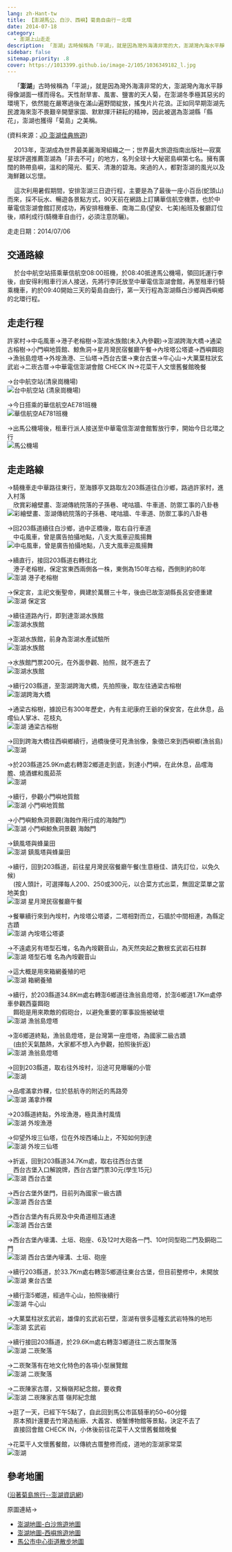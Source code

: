```yaml
---
lang: zh-Hant-tw
title: 【澎湖馬公、白沙、西嶼】菊島自由行－北環
date: 2014-07-18
category: 
  - 澎湖上山走走
description: 「澎湖」古時候稱為「平湖」，就是因為灣外海濤非常的大，澎湖灣內海水平靜得像湖面一樣而得名。天性耐旱害、風害、鹽害的天人菊，在澎湖冬季極其惡劣的環境下，依然能在嚴寒過後在滿山遍野間綻放，搖曳片片花浪。正如同早期澎湖先民渡海來澎不畏艱辛開墾家園、默默揮汗耕耘的精神，因此被選為澎湖縣「縣花」，澎湖也獲得「菊島」之美稱。
sidebar: false
sitemap.priority: .8
cover: https://1013399.github.io/image-2/105/1036349182_l.jpg
---
```


    「**澎湖**」古時候稱為「平湖」，就是因為灣外海濤非常的大，澎湖灣內海水平靜得像湖面一樣而得名。天性耐旱害、風害、鹽害的天人菊，在澎湖冬季極其惡劣的環境下，依然能在嚴寒過後在滿山遍野間綻放，搖曳片片花浪。正如同早期澎湖先民渡海來澎不畏艱辛開墾家園、默默揮汗耕耘的精神，因此被選為澎湖縣「縣花」，澎湖也獲得「菊島」之美稱。

<!-- more -->

(資料來源：[JD 澎湖佳典旅遊](http://www.jdtour888.com/about.html))  

    2013年，澎湖成為世界最美麗海灣組織之一；世界最大旅遊指南出版社—寂寞星球評選推薦澎湖為「非去不可」的地方，名列全球十大秘密島嶼第七名。擁有廣闊的熱帶島嶼，溫和的陽光、藍天、清澈的碧海。來過的人，都對澎湖的風光以及海鮮難以忘懷。  

    這次利用暑假期間，安排澎湖三日遊行程，主要是為了最後一座小百岳(蛇頭山)而來，採不玩水、暢遊各景點方式，90天前在網路上訂購華信航空機票，也於中華電信澎湖會館訂房成功，再安排租機車、南海二島(望安、七美)船班及餐廳訂位後，順利成行(騎機車自由行，必須注意防曬)。

走走日期：2014/07/06

## 交通路線  
    於台中航空站搭乘華信航空08:00班機，於08:40抵達馬公機場，領回託運行李後，由安得利租車行派人接送，先將行李託放至中華電信澎湖會館，再至租車行騎乘機車，約於09:40開始三天的菊島自由行，第一天行程為澎湖縣白沙鄉與西嶼鄉的北環行程。

## 走走行程
許家村→中屯風車→港子老榕樹→澎湖水族館(未入內參觀)→澎湖跨海大橋→通梁古榕樹→小門嶼地質館、鯨魚洞→星月灣民宿餐廳午餐→內垵塔公塔婆→西嶼餌砲→漁翁島燈塔→外垵漁港、三仙塔→西台古堡→東台古堡→牛心山→大菓葉柱狀玄武岩→二崁古厝→中華電信澎湖會館 CHECK IN→花菜干人文懷舊餐館晚餐

→台中航空站(清泉崗機場)  
![台中航空站 (清泉崗機場)](https://1013399.github.io/image-2/105/1036351326_l.jpg)

→今日搭乘的華信航空AE781班機  
![華信航空AE781班機](https://1013399.github.io/image-2/105/1036351725_l.jpg)

→出馬公機場後，租車行派人接送至中華電信澎湖會館暫放行李，開始今日北環之行  
![馬公機場](https://1013399.github.io/image-2/105/1036345506_l.jpg)  

## 走走路線  
→騎機車走中華路往東行，至海豚亭叉路取左203縣道往白沙鄉，路過許家村，進入村落  
　欣賞彩繪壁畫、澎湖傳統院落的子孫巷、咾咕牆、牛車道、防禦工事的八卦巷  
![彩繪壁畫、澎湖傳統院落的子孫巷、咾咕牆、牛車道、防禦工事的八卦巷](https://1013399.github.io/image-2/105/1036348269_l.jpg)

→回203縣道續往白沙鄉，過中正橋後，取右自行車道  
　中屯風車，曾是廣告拍攝地點，八支大風車迎風揚舞  
![中屯風車，曾是廣告拍攝地點，八支大風車迎風揚舞](https://1013399.github.io/image-2/105/1036350346_l.jpg)

→續直行，接回203縣道右轉往北  
　港子老榕樹，保定宮東西兩側各一株，東側為150年古榕，西側則約80年  
![澎湖 港子老榕樹](https://1013399.github.io/image-2/105/1036350043_l.jpg)

→保定宮，主祀文衡聖帝，興建於萬曆三十年，後由已故澎湖縣長呂安德重建  
![澎湖 保定宮](https://1013399.github.io/image-2/105/1036349660_l.jpg)

→續往道路內行，即到達澎湖水族館  
![澎湖水族館](https://1013399.github.io/image-2/105/1036348885_l.jpg)

→澎湖水族館，前身為澎湖水產試驗所  
![澎湖水族館](https://1013399.github.io/image-2/105/1036349178_l.jpg)

→水族館門票200元，在外面參觀、拍照，就不進去了  
![澎湖水族館](https://1013399.github.io/image-2/105/1036352225_l.jpg)

→續行203縣道，至澎湖跨海大橋，先拍照後，取左往通梁古榕樹  
![澎湖跨海大橋](https://1013399.github.io/image-2/105/1036349182_l.jpg)

→通梁古榕樹，據說已有300年歷史，內有主祀康府王爺的保安宮，在此休息，品嚐仙人掌冰、花枝丸  
![澎湖 通梁古榕樹](https://1013399.github.io/image-2/105/1036350732_l.jpg)

→回到跨海大橋往西嶼鄉續行，過橋後便可見漁翁像，象徵已來到西嶼鄉(漁翁島)  
![澎湖](https://1013399.github.io/image-2/105/1036345620_l.jpg)

→於203縣道25.9Km處右轉澎2鄉道走到底，到達小門嶼，在此休息，品嚐海膽、燒酒螺和風茹茶  
![澎湖](https://1013399.github.io/image-2/105/1036349376_l.jpg)

→續行，參觀小門嶼地質館  
![澎湖 小門嶼地質館](https://1013399.github.io/image-2/105/1036345508_l.jpg)

→小門嶼鯨魚洞景觀(海蝕作用行成的海蝕門)  
![澎湖 小門嶼鯨魚洞景觀 海蝕門](https://1013399.github.io/image-2/105/1036350734_l.jpg)

→鎮風塔與蜂巢田  
![澎湖 鎮風塔與蜂巢田](https://1013399.github.io/image-2/105/1036348887_l.jpg)

→續行，回到203縣道，前往星月灣民宿餐廳午餐(生意極佳、請先訂位，以免久候)  
　(按人頭計，可選擇每人200、250或300元，以合菜方式出菜，無固定菜單之當地美食)  
![澎湖 星月灣民宿餐廳午餐](https://1013399.github.io/image-2/105/1036349664_l.jpg)

→餐畢續行來到內垵村，內垵塔公塔婆，二塔相對而立，石牆於中間相連，為縣定古蹟  
![澎湖 內垵塔公塔婆](https://1013399.github.io/image-2/105/1036352228_l.jpg)

→不遠處另有塔型石堆，名為內垵觀音山，為天然突起之數根玄武岩石柱群  
![澎湖 塔型石堆 名為內垵觀音山](https://1013399.github.io/image-2/105/1036351629_l.jpg)

→這大概是用來箱網養殖的吧  
![澎湖 箱網養殖](https://1013399.github.io/image-2/105/1036348889_l.jpg)

→續行，於203縣道34.8Km處右轉澎6鄉道往漁翁島燈塔，於澎6鄉道1.7Km處停車參觀西臺餌砲  
　餌砲是用來欺敵的假砲台，以避免重要的軍事設施被破壞  
![澎湖 漁翁島燈塔](https://1013399.github.io/image-2/105/1036350737_l.jpg)

→澎6鄉道終點，漁翁島燈塔，是台灣第一座燈塔，為國家二級古蹟  
　(由於天氣酷熱，大家都不想入內參觀，拍照後折返)  
![澎湖 漁翁島燈塔](https://1013399.github.io/image-2/105/1036350738_l.jpg)

→回到203縣道，取右往外垵村，沿途可見曝曬的小管  
![澎湖](https://1013399.github.io/image-2/105/1036348891_l.jpg)

→品嚐滿拿炸粿，位於慈航寺的附近的馬路旁  
![澎湖 滿拿炸粿](https://1013399.github.io/image-2/105/1036349478_l.jpg)

→203縣道終點，外垵漁港，極具漁村風情  
![澎湖 外垵漁港](https://1013399.github.io/image-2/105/1036350352_l.jpg)

→仰望外垵三仙塔，位在外垵西埔山上，不知如何到達  
![澎湖 外垵三仙塔](https://1013399.github.io/image-2/105/1036348277_l.jpg)

→折返，回到203縣道34.7Km處，取右往西台古堡  
　西台古堡入口解說牌，西台古堡門票30元(學生15元)  
![澎湖 西台古堡](https://1013399.github.io/image-2/105/1036348893_l.jpg)

→西台古堡外堡門，目前列為國家一級古蹟  
![澎湖 西台古堡](https://1013399.github.io/image-2/105/1036349186_l.jpg)

→西台古堡內有兵房及中央甬道相互通達  
![澎湖 西台古堡](https://1013399.github.io/image-2/105/1036352030_l.jpg)

→西台古堡內壕溝、土垣、砲座、6及12吋大砲各一門、10吋同型砲二門及銅砲二門  
![澎湖 西台古堡內壕溝、土垣、砲座](https://1013399.github.io/image-2/105/1036352330_l.jpg)

→續行203縣道，於33.7Km處右轉澎5鄉道往東台古堡，但目前整修中，未開放  
![澎湖 東台古堡](https://1013399.github.io/image-2/105/1036350739_l.jpg)

→續行澎5鄉道，經過牛心山，拍照後續行  
![澎湖 牛心山](https://1013399.github.io/image-2/105/1036352031_l.jpg)

→大菓葉柱狀玄武岩，雄偉的玄武岩石壁，澎湖有很多這種玄武岩特殊的地形  
![澎湖 玄武岩](https://1013399.github.io/image-2/105/1036352230_l.jpg)

→續行接回203縣道，於29.6Km處右轉澎3鄉道往二崁古厝聚落  
![澎湖 二崁聚落](https://1013399.github.io/image-2/105/1036348895_l.jpg)

→二崁聚落有在地文化特色的各項小型展覽館  
![澎湖 二崁聚落](https://1013399.github.io/image-2/105/1036352133_l.jpg)

→二崁陳家古厝，又稱嶺邦紀念館，要收費  
![澎湖 二崁陳家古厝 嶺邦紀念館](https://1013399.github.io/image-2/105/1036352232_l.jpg)

→逛了一天，已經下午5點了，自此回到馬公市區騎車約50~60分鐘  
　原本預計還要去竹灣造船廠、大義宮、螃蟹博物館等景點，決定不去了  
　直接回會館 CHECK IN，小休後前往花菜干人文懷舊餐館晚餐

→花菜干人文懷舊餐館，以傳統古厝整修而成，道地的澎湖家常菜  
![澎湖](https://1013399.github.io/image-2/105/1036352629_l.jpg)  


## 參考地圖
([沿著菊島旅行--澎湖資訊網](http://www.phsea.com.tw/travel/index.php/Main_Page))  

原圖連結→

- [澎湖地圖-白沙旅遊地圖](http://www.phsea.com.tw/travel/index.php/%E6%BE%8E%E6%B9%96%E5%9C%B0%E5%9C%96-%E7%99%BD%E6%B2%99%E6%97%85%E9%81%8A%E5%9C%B0%E5%9C%96)  
- [澎湖地圖-西嶼旅遊地圖](http://www.phsea.com.tw/travel/index.php/%E6%BE%8E%E6%B9%96%E5%9C%B0%E5%9C%96-%E8%A5%BF%E5%B6%BC%E6%97%85%E9%81%8A%E5%9C%B0%E5%9C%96)  
- [馬公市中心街道散步地圖](http://www.phsea.com.tw/travel/index.php/%E9%A6%AC%E5%85%AC%E5%B8%82%E5%8D%80%E7%BE%8E%E9%A3%9F%E5%9C%B0%E5%9C%96)